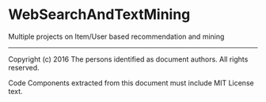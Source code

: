 # WebSearchAndTextMining
Multiple projects on Item/User based recommendation and mining

-----

Copyright (c) 2016 The persons identified as document authors. All rights reserved.

Code Components extracted from this document must include MIT License text.
